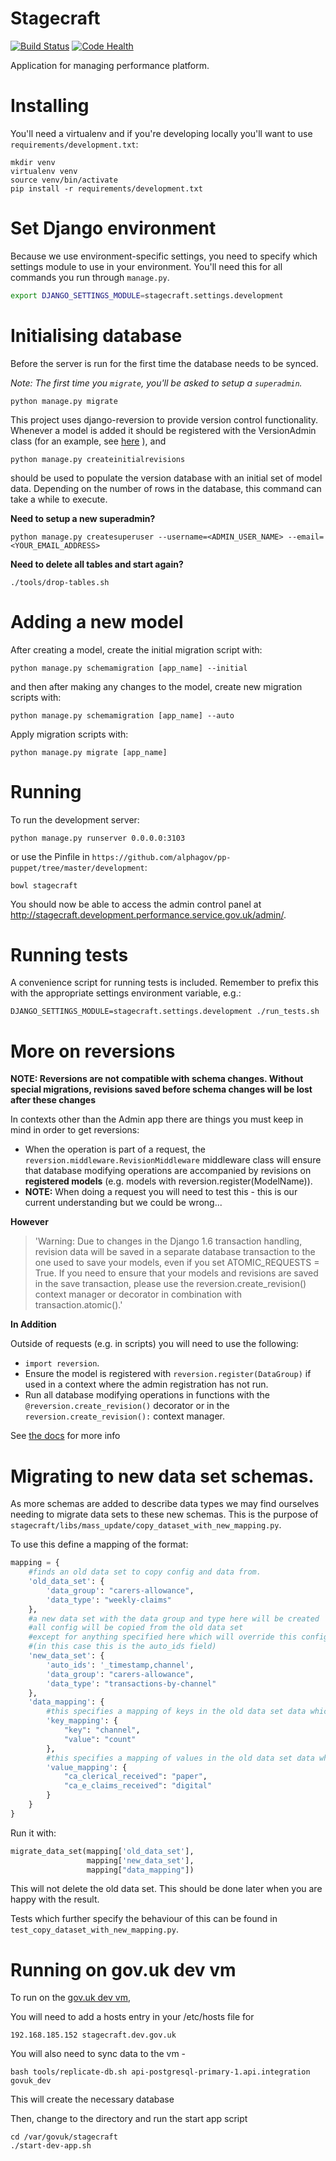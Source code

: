 # Stagecraft

[![Build Status](https://travis-ci.org/alphagov/stagecraft.png?branch=master)](https://travis-ci.org/alphagov/stagecraft?branch=master)
[![Code Health](https://landscape.io/github/alphagov/stagecraft/master/landscape.png)](https://landscape.io/github/alphagov/stagecraft/master)

Application for managing performance platform.

# Installing

You'll need a virtualenv and if you're developing locally you'll want to use
``requirements/development.txt``:

```
mkdir venv
virtualenv venv
source venv/bin/activate
pip install -r requirements/development.txt
```

# Set Django environment

Because we use environment-specific settings, you need to specify which
settings module to use in your environment. You'll need this for all commands
you run through ``manage.py``.

```bash
export DJANGO_SETTINGS_MODULE=stagecraft.settings.development
```

# Initialising database

Before the server is run for the first time the database needs to be synced.

*Note: The first time you `migrate`, you'll be asked to setup a `superadmin`.*
```
python manage.py migrate
```

This project uses django-reversion to provide version control functionality.
Whenever a model is added it should be registered with the VersionAdmin class
(for an example, see
[here](https://github.com/alphagov/stagecraft/blob/add-django-reversion/stagecraft/apps/datasets/admin/data_type.py)
), and

```
python manage.py createinitialrevisions
```

should be used to populate the version database with an initial set of model
data. Depending on the number of rows in the database, this command can take a
while to execute.

**Need to setup a new superadmin?**
```
python manage.py createsuperuser --username=<ADMIN_USER_NAME> --email=<YOUR_EMAIL_ADDRESS>
```

**Need to delete all tables and start again?**
```
./tools/drop-tables.sh
```

# Adding a new model

After creating a model, create the initial migration script with:
```
python manage.py schemamigration [app_name] --initial
```

and then after making any changes to the model, create new migration scripts with:
```
python manage.py schemamigration [app_name] --auto
```

Apply migration scripts with:
```
python manage.py migrate [app_name]
```

# Running


To run the development server:

```
python manage.py runserver 0.0.0.0:3103
```

or use the Pinfile in `https://github.com/alphagov/pp-puppet/tree/master/development`:

```
bowl stagecraft
```

You should now be able to access the admin control panel at http://stagecraft.development.performance.service.gov.uk/admin/.

# Running tests

A convenience script for running tests is included. Remember to prefix this with the appropriate settings environment variable, e.g.:

```
DJANGO_SETTINGS_MODULE=stagecraft.settings.development ./run_tests.sh
```

# More on reversions

**NOTE: Reversions are not compatible with schema changes. Without special migrations, revisions saved before schema changes will be lost after these changes**

In contexts other than the Admin app there are things you must keep in mind in order to get reversions:

- When the operation is part of a request, the `reversion.middleware.RevisionMiddleware` middleware class will ensure that database modifying operations are accompanied by revisions on **registered models** (e.g. models with reversion.register(ModelName)).
- **NOTE:** When doing a request you will need to test this - this is our current understanding but we could be wrong...

**However**

> 'Warning: Due to changes in the Django 1.6 transaction handling, revision data will be saved in a separate database transaction to the one used to save your models, even if you set ATOMIC_REQUESTS = True. If you need to ensure that your models and revisions are saved in the save transaction, please use the reversion.create_revision() context manager or decorator in combination with transaction.atomic().'

**In Addition**

Outside of requests (e.g. in scripts) you will need to use the following:

- `import reversion`.
- Ensure the model is registered with `reversion.register(DataGroup)` if used in a context where the admin registration has not run.
- Run all database modifying operations in functions with the `@reversion.create_revision()` decorator or in the `reversion.create_revision():` context manager.

See [the docs](http://django-reversion.readthedocs.org/en/latest/api.html) for more info


# Migrating to new data set schemas.

As more schemas are added to describe data types we may find ourselves needing to migrate data sets to these new schemas. This is the purpose of `stagecraft/libs/mass_update/copy_dataset_with_new_mapping.py`.

To use this define a mapping of the format:

```python
mapping = {
    #finds an old data set to copy config and data from.
    'old_data_set': {
        'data_group': "carers-allowance",
        'data_type': "weekly-claims"
    },
    #a new data set with the data group and type here will be created
    #all config will be copied from the old data set
    #except for anything specified here which will override this config
    #(in this case this is the auto_ids field)
    'new_data_set': {
        'auto_ids': '_timestamp,channel',
        'data_group': "carers-allowance",
        'data_type': "transactions-by-channel"
    },
    'data_mapping': {
        #this specifies a mapping of keys in the old data set data which will be changed
        'key_mapping': {
            "key": "channel",
            "value": "count"
        },
        #this specifies a mapping of values in the old data set data which will be changed
        'value_mapping': {
            "ca_clerical_received": "paper",
            "ca_e_claims_received": "digital"
        }
    }
}
```

Run it with:

```python
migrate_data_set(mapping['old_data_set'],
                 mapping['new_data_set'],
                 mapping["data_mapping"])

```

This will not delete the old data set. This should be done later when you are happy with the result.

Tests which further specify the behaviour of this can be found in `test_copy_dataset_with_new_mapping.py`.

# Running on gov.uk dev vm

To run on the [gov.uk dev vm](https://github.gds/gds/puppet/tree/master/development),

You will need to add a hosts entry in your /etc/hosts file for

`192.168.185.152 stagecraft.dev.gov.uk`

You will also need to sync data to the vm -

`bash tools/replicate-db.sh api-postgresql-primary-1.api.integration govuk_dev`

This will create the necessary database

Then, change to the directory and run the start app script

```
cd /var/govuk/stagecraft
./start-dev-app.sh
```

